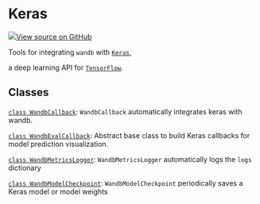 # Keras




[![](https://www.tensorflow.org/images/GitHub-Mark-32px.png)View source on GitHub](https://www.github.com/wandb/client/tree/1725d84a5bc68d5ecf9aedcbcc447e7e2fb1a1cf/wandb/integration/keras/__init__.py)



Tools for integrating `wandb` with [`Keras`](https://keras.io/),

a deep learning API for [`TensorFlow`](https://www.tensorflow.org/).

## Classes

[`class WandbCallback`](./wandbcallback.md): `WandbCallback` automatically integrates keras with wandb.

[`class WandbEvalCallback`](./wandbevalcallback.md): Abstract base class to build Keras callbacks for model prediction visualization.

[`class WandbMetricsLogger`](./wandbmetricslogger.md): `WandbMetricsLogger` automatically logs the `logs` dictionary

[`class WandbModelCheckpoint`](./wandbmodelcheckpoint.md): `WandbModelCheckpoint` periodically saves a Keras model or model weights

